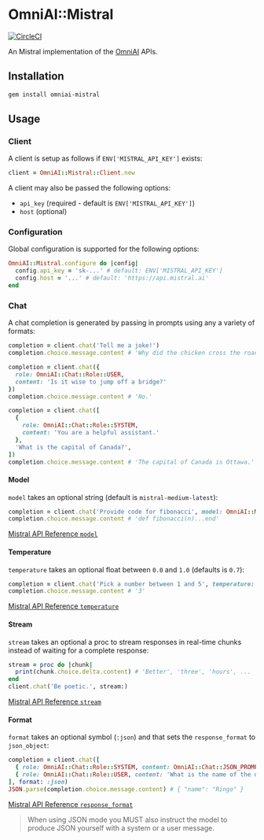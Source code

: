 # OmniAI::Mistral

[![CircleCI](https://circleci.com/gh/ksylvest/omniai-mistral.svg?style=svg)](https://circleci.com/gh/ksylvest/omniai-mistral)

An Mistral implementation of the [OmniAI](https://github.com/ksylvest/omniai) APIs.

## Installation

```sh
gem install omniai-mistral
```

## Usage

### Client

A client is setup as follows if `ENV['MISTRAL_API_KEY']` exists:

```ruby
client = OmniAI::Mistral::Client.new
```

A client may also be passed the following options:

- `api_key` (required - default is `ENV['MISTRAL_API_KEY']`)
- `host` (optional)

### Configuration

Global configuration is supported for the following options:

```ruby
OmniAI::Mistral.configure do |config|
  config.api_key = 'sk-...' # default: ENV['MISTRAL_API_KEY']
  config.host = '...' # default: 'https://api.mistral.ai'
end
```

### Chat

A chat completion is generated by passing in prompts using any a variety of formats:

```ruby
completion = client.chat('Tell me a joke!')
completion.choice.message.content # 'Why did the chicken cross the road? To get to the other side.'
```

```ruby
completion = client.chat({
  role: OmniAI::Chat::Role::USER,
  content: 'Is it wise to jump off a bridge?'
})
completion.choice.message.content # 'No.'
```

```ruby
completion = client.chat([
  {
    role: OmniAI::Chat::Role::SYSTEM,
    content: 'You are a helpful assistant.'
  },
  'What is the capital of Canada?',
])
completion.choice.message.content # 'The capital of Canada is Ottawa.'
```

#### Model

`model` takes an optional string (default is `mistral-medium-latest`):

```ruby
completion = client.chat('Provide code for fibonacci', model: OmniAI::Mistral::Chat::Model::CODESTRAL)
completion.choice.message.content # 'def fibonacci(n)...end'
```

[Mistral API Reference `model`](https://docs.mistral.ai/getting-started/models/)

#### Temperature

`temperature` takes an optional float between `0.0` and `1.0` (defaults is `0.7`):

```ruby
completion = client.chat('Pick a number between 1 and 5', temperature: 1.0)
completion.choice.message.content # '3'
```

[Mistral API Reference `temperature`](https://docs.mistral.ai/api/)

#### Stream

`stream` takes an optional a proc to stream responses in real-time chunks instead of waiting for a complete response:

```ruby
stream = proc do |chunk|
  print(chunk.choice.delta.content) # 'Better', 'three', 'hours', ...
end
client.chat('Be poetic.', stream:)
```

[Mistral API Reference `stream`](https://docs.mistral.ai/api/)

#### Format

`format` takes an optional symbol (`:json`) and that sets the `response_format` to `json_object`:

```ruby
completion = client.chat([
  { role: OmniAI::Chat::Role::SYSTEM, content: OmniAI::Chat::JSON_PROMPT },
  { role: OmniAI::Chat::Role::USER, content: 'What is the name of the drummer for the Beatles?' }
], format: :json)
JSON.parse(completion.choice.message.content) # { "name": "Ringo" }
```

[Mistral API Reference `response_format`](https://docs.mistral.ai/api/)

> When using JSON mode you MUST also instruct the model to produce JSON yourself with a system or a user message.
